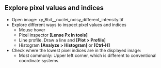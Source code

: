 ## Explore pixel values and indices

* Open image: xy_8bit__nuclei_noisy_different_intensity.tif
* Explore different ways to inspect pixel values and indices
  * Mouse hover
  * Pixel inspector **[Lense Px in tools]**
  * Line profile. Draw a line and **[Plot > Profile]**
  * Histogram **[Analyze > Histogram]** or **[Ctrl-H]**
* Check where the lowest pixel indices are in the displayed image:
  * Most commonly: Upper left corner, which is different to conventional coordinate systems.


